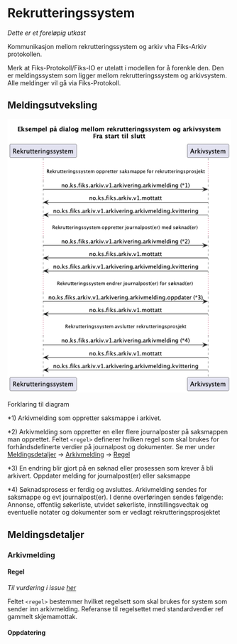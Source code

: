 # Rekrutteringssystem

*Dette er et foreløpig utkast*

Kommunikasjon mellom rekrutteringssystem og arkiv vha Fiks-Arkiv protokollen.

Merk at Fiks-Protokoll/Fiks-IO er utelatt i modellen for å forenkle den. Den er meldingssystem som ligger mellom rekrutteringssystem og arkivsystem.
Alle meldinger vil gå via Fiks-Protokoll.

## Meldingsutveksling

![sekvensdiagram](meldingsutveksling.png)

Forklaring til diagram

*1) Arkivmelding som oppretter saksmappe i arkivet. 

*2) Arkivmelding som oppretter en eller flere journalposter på saksmappen man opprettet. Feltet `<regel>` definerer hvilken regel som skal brukes for forhåndsdefinerte verdier på journalpost og dokumenter. Se mer under [Meldingsdetaljer](#meldingsdetaljer) -> [Arkivmelding](#arkivmelding) -> [Regel](#regel)

*3) En endring blir gjort på en søknad eller prosessen som krever å bli arkivert. Oppdater melding for journalpost(er) eller saksmappe

*4) Søknadsprosess er ferdig og avsluttes. Arkivmelding sendes for saksmappe og evt journalpost(er). I denne overføringen sendes følgende: Annonse, offentlig søkerliste, utvidet søkerliste, innstillingsvedtak og eventuelle notater og dokumenter som er vedlagt rekrutteringsprosjektet

## Meldingsdetaljer

### Arkivmelding

#### Regel
*Til vurdering i issue [her](https://github.com/ks-no/fiks-arkiv-specification/issues/81)*

Feltet `<regel>` bestemmer hvilket regelsett som skal brukes for system som sender inn arkivmelding.
Referanse til regelsettet med  standardverdier ref gammelt skjemamottak.

#### Oppdatering